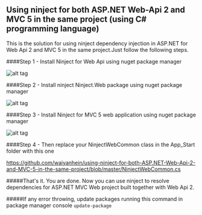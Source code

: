 ## Using ninject for both ASP.NET Web-Api 2 and MVC 5 in the same project (using C# programming language)

This is the solution for using ninject dependency injection in ASP.NET for Web Api 2 and MVC 5 in the same project.Just follow the following steps.

####Step 1 - Install Ninject for Web Api using nuget package manager

![alt tag](https://github.com/waiyanhein/using-ninject-for-both-ASP.NET-Web-Api-2-and-MVC-5-in-the-same-project/blob/master/Screenshot%20(185).png)

####Step 2 - Install ninject Ninject.Web package using nuget package manager

![alt tag](https://github.com/waiyanhein/using-ninject-for-both-ASP.NET-Web-Api-2-and-MVC-5-in-the-same-project/blob/master/Screenshot%20(182).png)

####Step 3 - Install Ninject for MVC 5 web application using nuget package manager

![alt tag](https://github.com/waiyanhein/using-ninject-for-both-ASP.NET-Web-Api-2-and-MVC-5-in-the-same-project/blob/master/Screenshot%20(184).png)

####Step 4 - Then replace your NinjectWebCommon class in the App_Start folder with this one

https://github.com/waiyanhein/using-ninject-for-both-ASP.NET-Web-Api-2-and-MVC-5-in-the-same-project/blob/master/NinjectWebCommon.cs

#####That's it. You are done. Now you can use ninject to resolve dependencies for ASP.NET MVC Web project built together with Web Api 2. 

#####If any error throwing, update packages running this command in package manager console
``
update-package
``
